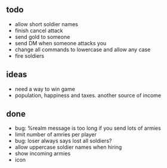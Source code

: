 ## todo

- allow short soldier names
- finish cancel attack
- send gold to someone
- send DM when someone attacks you
- change all commands to lowercase and allow any case
- fire soldiers


## ideas

- need a way to win game
- population, happiness and taxes.  another source of income


## done

- bug: %realm message is too long if you send lots of armies
- limit number of amries per player
- bug: loser always says lost all soldiers?
- allow uppercase soldier names when hiring
- show incoming armies
- icon
